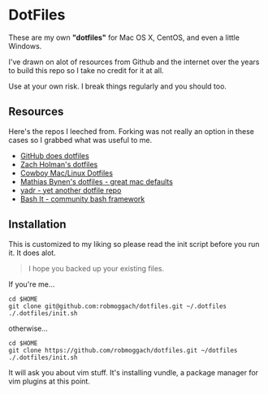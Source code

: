 # DotFiles

These are my own **"dotfiles"** for Mac OS X, CentOS, and even a little Windows.

I've drawn on alot of resources from Github and the internet over the years to build this repo
so I take no credit for it at all.

Use at your own risk. I break things regularly and you should too.

## Resources

Here's the repos I leeched from. Forking was not really an option in these cases so I grabbed what was useful to me.

* [GitHub does dotfiles](https://dotfiles.github.io)
* [Zach Holman's dotfiles](https://github.com/holman/dotfiles)
* [Cowboy Mac/Linux Dotfiles](https://github.com/cowboy/dotfiles)
* [Mathias Bynen's dotfiles - great mac defaults](https://github.com/mathiasbynens/dotfiles)
* [yadr - yet another dotfile repo](https://github.com/skwp/dotfiles)
* [Bash It - community bash framework](https://github.com/Bash-it/bash-it)

## Installation

This is customized to my liking so please read the init script before you run it. It does alot.

> I hope you backed up your existing files.

If you're me...


    cd $HOME
    git clone git@github.com:robmoggach/dotfiles.git ~/.dotfiles
    ./.dotfiles/init.sh

otherwise...

    cd $HOME
    git clone https://github.com/robmoggach/dotfiles.git ~/dotfiles
    ./.dotfiles/init.sh

It will ask you about vim stuff. It's installing vundle, a package manager for vim plugins at this point.

